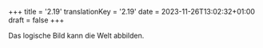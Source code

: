 +++
title = '2.19'
translationKey = '2.19'
date = 2023-11-26T13:02:32+01:00
draft = false
+++

Das logische Bild kann die Welt abbilden.
